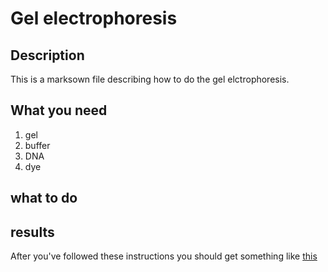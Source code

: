 # Gel electrophoresis

## Description

This is a marksown file describing how to do the gel elctrophoresis.

## What you need

1. gel
1. buffer
1. DNA
1. dye

## what to do

## results

After you've followed these instructions you should get something like [this](image21793.png)
